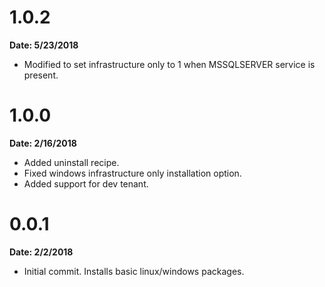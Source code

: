 # 1.0.2
**Date: 5/23/2018**

* Modified to set infrastructure only to 1 when MSSQLSERVER service is present.

# 1.0.0
**Date: 2/16/2018**

* Added uninstall recipe.
* Fixed windows infrastructure only installation option.
* Added support for dev tenant.

# 0.0.1
**Date: 2/2/2018**

* Initial commit. Installs basic linux/windows packages.
